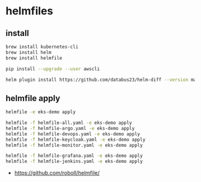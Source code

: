 # helmfiles

## install

```bash
brew install kubernetes-cli
brew install helm
brew install helmfile

pip install --upgrade --user awscli

helm plugin install https://github.com/databus23/helm-diff --version master
```

## helmfile apply

```bash
helmfile -e eks-demo apply

helmfile -f helmfile-all.yaml -e eks-demo apply
helmfile -f helmfile-argo.yaml -e eks-demo apply
helmfile -f helmfile-devops.yaml -e eks-demo apply
helmfile -f helmfile-keycloak.yaml -e eks-demo apply
helmfile -f helmfile-monitor.yaml -e eks-demo apply

helmfile -f helmfile-grafana.yaml -e eks-demo apply
helmfile -f helmfile-jenkins.yaml -e eks-demo apply
```

* <https://github.com/roboll/helmfile/>
